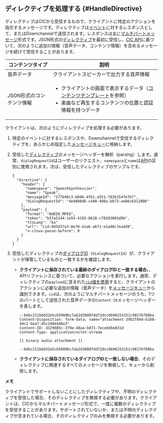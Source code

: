 ## ディレクティブを処理する {#HandleDirective}
ディレクティブはCICから受信するもので、クライアントに特定のアクションを指示するメッセージです。ディレクティブは[イベント](#SendEvent)に対するレスポンスとして、またはDownchannelで送信されます。レスポンスは主に[マルチパートメッセージ](/Develop/References/CIC_API.md#MultipartMessage)形式です。JSON形式の[ディレクティブ](/Develop/References/CIC_API.md#Directive)を最初に受信し、[CIC API](/Develop/References/CIC_API.md)に基づいて、次のように追加の情報（音声データ、コンテンツ情報）を含めるメッセージを続けて受信することがあります。

| コンテンツタイプ            | 説明                                             |
|---------------------|-------------------------------------------------|
| 音声データ            | クライアントスピーカーで出力する音声情報                  |
| JSON形式のコンテンツ情報 | <ul><li>クライアントの画面で表示するデータ（<a href="/Develop/References/Content_Templates.md">コンテンツテンプレート</a>を参照）</li><li>楽曲など再生するコンテンツの位置と認証情報を持つデータ</li></ul> |

クライアントは、次のようにディレクティブを処理する必要があります。

<ol>
  <li>特定のイベントに対するレスポンスや、Downchannelで受信するディレクティブを、あらかじめ指定した<a href="#ManageMessageQ">メッセージキュー</a>に格納します。</li>
  <li>
    <p>受信した<a href="/Develop/References/CIC_API.md#Directive">ディレクティブ</a>のメッセージヘッダーを解析（parsing）します。通常、<code>dialogRequestId</code>はユーザーのリクエスト、<code>namespace</code>と<code>name</code>は<a href="/Develop/References/CIC_API.md">API</a>の区別に使用されます。次は、受信したディレクティブのサンプルです。</p>
    <pre><code>{
  "directive": {
    "header": {
      "namespace": "SpeechSynthesizer",
      "name": "Speak",
      "messageId": "277b40c3-b046-4f61-a551-783b1547e7b7",
      "dialogRequestId": "4e4080d6-c440-498a-bb73-ae86c6312806"
    },
    "payload": {
      "format": "AUDIO_MPEG",
      "token": "b5fa5144-1e55-4193-8628-c70283083d9b",
      "ttsLang": "ko"
      "url": "cid:9d5d37a3-0e70-41a6-a671-e1a40c7ea4d8",
      "x-clova-pause-before": 0
    }
  }
}
</code></pre>
  </li>
  <li>受信したディレクティブの<a href="/Develop/Guides/Manage_Dialogue_ID_And_Handle_Tasks.md">ダイアログID</a>（<code>dialogRequestId</code>）が、クライアントが保管しているものと一致するかを確認します。
    <ul>
      <li>
        <p><strong>クライアントに保存されている最終のダイアログIDと一致する場合、</strong>、APIリファレンスに基づいて、必要なアクションを実行します。通常、ディレクティブの<code>payload</code>に含まれた<a href="/Develop/References/MessageInterfaces/SpeechSynthesizer.md#Speak"><code>cid</code>値を使用</a>すると、クライアントのアクションに必要な追加の情報（音声データ）を<a href="#ManageMessageQ">メッセージキュー</a>から識別できます。<code>cid</code>は、次のようにマルチパートメッセージのうち、1つのパートとして送信された音声データの<code>Content-ID</code>メッセージヘッダーを表します。</p>
        <pre><code>--b4bc211bbd32e5cb5989bc7ab2d3088fdd72dcc6696253151c98176f88ba
Content-Disposition: form-data; name="attachment-39b2f844-b168-4dc2-bea7-d5c249e446e3"
Content-ID: d329085c-379e-48aa-b871-7ecebdbe831d
Content-Type: application/octet-stream<br />
[[ binary audio attachment ]]<br />
--b4bc211bbd32e5cb5989bc7ab2d3088fdd72dcc6696253151c98176f88ba
</code></pre>
      </li>
      <li><strong>クライアントに保存されているダイアログIDと一致しない場合</strong>、そのディレクティブに関連するすべてのメッセージを無視して、キューから削除します。</li>
    </ul>
  </li>
</ol>

<div class="note">
  <p><strong>メモ</strong></p>
  <p>クライアントでサポートしないことにしたディレクティブや、不明のディレクティブを受信した場合、そのディレクティブを無視する必要があります。クライアントは、CICからマルチパートメッセージ形式で、一度に複数のディレクティブを受信することがあります。サポートされていないか、または不明のディレクティブが含まれている場合、そのディレクティブのみを無視する必要があります。</p>
</div>
